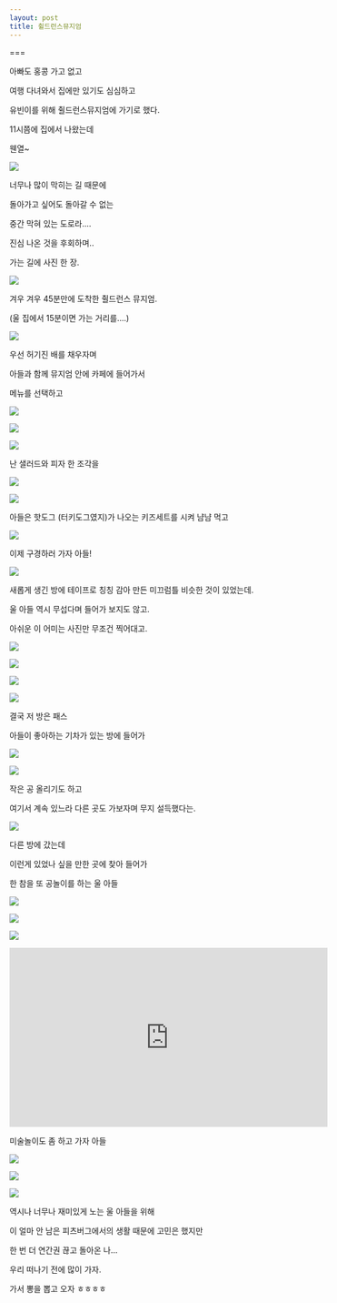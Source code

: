```yaml
---
layout: post
title: 췰드런스뮤지엄
---
```

===

아빠도 홍콩 가고 없고

여행 다녀와서 집에만 있기도 심심하고

유빈이를 위해 췰드런스뮤지엄에 가기로 했다.

11시쯤에 집에서 나왔는데

웬열~

![](https://dl.dropboxusercontent.com/u/9792864/11%20%281%29.png)

너무나 많이 막히는 길 때문에 

돌아가고 싶어도 돌아갈 수 없는 

중간 막혀 있는 도로라....

진심 나온 것을 후회하며..

가는 길에 사진 한 장.

![](https://dl.dropboxusercontent.com/u/9792864/20160227%20%EC%B7%B0%EB%93%9C%EB%9F%B0%EC%8A%A4%EB%AE%A4%EC%A7%80%EC%97%84/DSC06119.resized.rotated.JPG)

겨우 겨우 45분만에 도착한 췰드런스 뮤지엄. 

(울 집에서 15분이면 가는 거리를....)

![](https://dl.dropboxusercontent.com/u/9792864/38.png)

우선 허기진 배를 채우자며

아들과 함께 뮤지엄 안에 카페에 들어가서 

메뉴를 선택하고

![](https://dl.dropboxusercontent.com/u/9792864/20160227%20%EC%B7%B0%EB%93%9C%EB%9F%B0%EC%8A%A4%EB%AE%A4%EC%A7%80%EC%97%84/DSC06121.resized.JPG)

![](https://dl.dropboxusercontent.com/u/9792864/20160227%20%EC%B7%B0%EB%93%9C%EB%9F%B0%EC%8A%A4%EB%AE%A4%EC%A7%80%EC%97%84/DSC06123.resized.rotated.JPG)

![](https://dl.dropboxusercontent.com/u/9792864/20160227%20%EC%B7%B0%EB%93%9C%EB%9F%B0%EC%8A%A4%EB%AE%A4%EC%A7%80%EC%97%84/DSC06124.resized.rotated.JPG)

난 샐러드와 피자 한 조각을

![](https://dl.dropboxusercontent.com/u/9792864/20160227%20%EC%B7%B0%EB%93%9C%EB%9F%B0%EC%8A%A4%EB%AE%A4%EC%A7%80%EC%97%84/DSC06125.resized.JPG)

![](https://dl.dropboxusercontent.com/u/9792864/20160227%20%EC%B7%B0%EB%93%9C%EB%9F%B0%EC%8A%A4%EB%AE%A4%EC%A7%80%EC%97%84/DSC06126.resized.JPG)

아들은 핫도그 (터키도그였지)가 나오는 키즈세트를 시켜 냠냠 먹고

![](https://dl.dropboxusercontent.com/u/9792864/20160227%20%EC%B7%B0%EB%93%9C%EB%9F%B0%EC%8A%A4%EB%AE%A4%EC%A7%80%EC%97%84/DSC06127.resized.JPG)

이제 구경하러 가자 아들!

![](https://dl.dropboxusercontent.com/u/9792864/20160227%20%EC%B7%B0%EB%93%9C%EB%9F%B0%EC%8A%A4%EB%AE%A4%EC%A7%80%EC%97%84/DSC06128.resized.JPG)

새롭게 생긴 방에 테이프로 칭칭 감아 만든 미끄럼틀 비슷한 것이 있었는데.

울 아들 역시 무섭다며 들어가 보지도 않고.

아쉬운 이 어미는 사진만 무조건 찍어대고.

![](https://dl.dropboxusercontent.com/u/9792864/20160227%20%EC%B7%B0%EB%93%9C%EB%9F%B0%EC%8A%A4%EB%AE%A4%EC%A7%80%EC%97%84/DSC06130.resized.JPG)

![](https://dl.dropboxusercontent.com/u/9792864/20160227%20%EC%B7%B0%EB%93%9C%EB%9F%B0%EC%8A%A4%EB%AE%A4%EC%A7%80%EC%97%84/DSC06131.resized.JPG)

![](https://dl.dropboxusercontent.com/u/9792864/20160227%20%EC%B7%B0%EB%93%9C%EB%9F%B0%EC%8A%A4%EB%AE%A4%EC%A7%80%EC%97%84/DSC06132.resized.JPG)

![](https://dl.dropboxusercontent.com/u/9792864/20160227%20%EC%B7%B0%EB%93%9C%EB%9F%B0%EC%8A%A4%EB%AE%A4%EC%A7%80%EC%97%84/DSC06133.resized.JPG)

결국 저 방은 패스

아들이 좋아하는 기차가 있는 방에 들어가

![](https://dl.dropboxusercontent.com/u/9792864/20160227%20%EC%B7%B0%EB%93%9C%EB%9F%B0%EC%8A%A4%EB%AE%A4%EC%A7%80%EC%97%84/DSC06134.resized.JPG)

![](https://dl.dropboxusercontent.com/u/9792864/20160227%20%EC%B7%B0%EB%93%9C%EB%9F%B0%EC%8A%A4%EB%AE%A4%EC%A7%80%EC%97%84/DSC06137.resized.JPG)

작은 공 올리기도 하고

여기서 계속 있느라 다른 곳도 가보자며 무지 설득했다는.

![](https://dl.dropboxusercontent.com/u/9792864/20160227%20%EC%B7%B0%EB%93%9C%EB%9F%B0%EC%8A%A4%EB%AE%A4%EC%A7%80%EC%97%84/DSC06138.resized.JPG)

다른 방에 갔는데

이런게 있었나 싶을 만한 곳에 찾아 들어가

한 참을 또 공놀이를 하는 울 아들

![](https://dl.dropboxusercontent.com/u/9792864/20160227%20%EC%B7%B0%EB%93%9C%EB%9F%B0%EC%8A%A4%EB%AE%A4%EC%A7%80%EC%97%84/DSC06139.resized.JPG)

![](https://dl.dropboxusercontent.com/u/9792864/20160227%20%EC%B7%B0%EB%93%9C%EB%9F%B0%EC%8A%A4%EB%AE%A4%EC%A7%80%EC%97%84/DSC06140.resized.JPG)

![](https://dl.dropboxusercontent.com/u/9792864/20160227%20%EC%B7%B0%EB%93%9C%EB%9F%B0%EC%8A%A4%EB%AE%A4%EC%A7%80%EC%97%84/DSC06144.resized.JPG)

<iframe width="560" height="315" src="https://www.youtube.com/embed/piOEyqWIqsA" frameborder="0" allowfullscreen></iframe>

미술놀이도 좀 하고 가자 아들

![](https://dl.dropboxusercontent.com/u/9792864/20160227%20%EC%B7%B0%EB%93%9C%EB%9F%B0%EC%8A%A4%EB%AE%A4%EC%A7%80%EC%97%84/DSC06145.resized.rotated.JPG)

![](https://dl.dropboxusercontent.com/u/9792864/20160227%20%EC%B7%B0%EB%93%9C%EB%9F%B0%EC%8A%A4%EB%AE%A4%EC%A7%80%EC%97%84/DSC06146.resized.JPG)

![](https://dl.dropboxusercontent.com/u/9792864/20160227%20%EC%B7%B0%EB%93%9C%EB%9F%B0%EC%8A%A4%EB%AE%A4%EC%A7%80%EC%97%84/DSC06148.resized.JPG)

역시나 너무나 재미있게 노는 울 아들을 위해

이 얼마 안 남은 피츠버그에서의 생활 때문에 고민은 했지만

한 번 더 연간권 끊고 돌아온 나...

우리 떠나기 전에 많이 가자.

가서 뽕을 뽑고 오자 ㅎㅎㅎㅎ 

